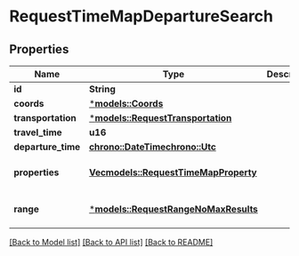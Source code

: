 # RequestTimeMapDepartureSearch

## Properties
Name | Type | Description | Notes
------------ | ------------- | ------------- | -------------
**id** | **String** |  | 
**coords** | [***models::Coords**](Coords.md) |  | 
**transportation** | [***models::RequestTransportation**](RequestTransportation.md) |  | 
**travel_time** | **u16** |  | 
**departure_time** | [**chrono::DateTime<chrono::Utc>**](DateTime.md) |  | 
**properties** | [**Vec<models::RequestTimeMapProperty>**](RequestTimeMapProperty.md) |  | [optional] [default to None]
**range** | [***models::RequestRangeNoMaxResults**](RequestRangeNoMaxResults.md) |  | [optional] [default to None]

[[Back to Model list]](../README.md#documentation-for-models) [[Back to API list]](../README.md#documentation-for-api-endpoints) [[Back to README]](../README.md)


